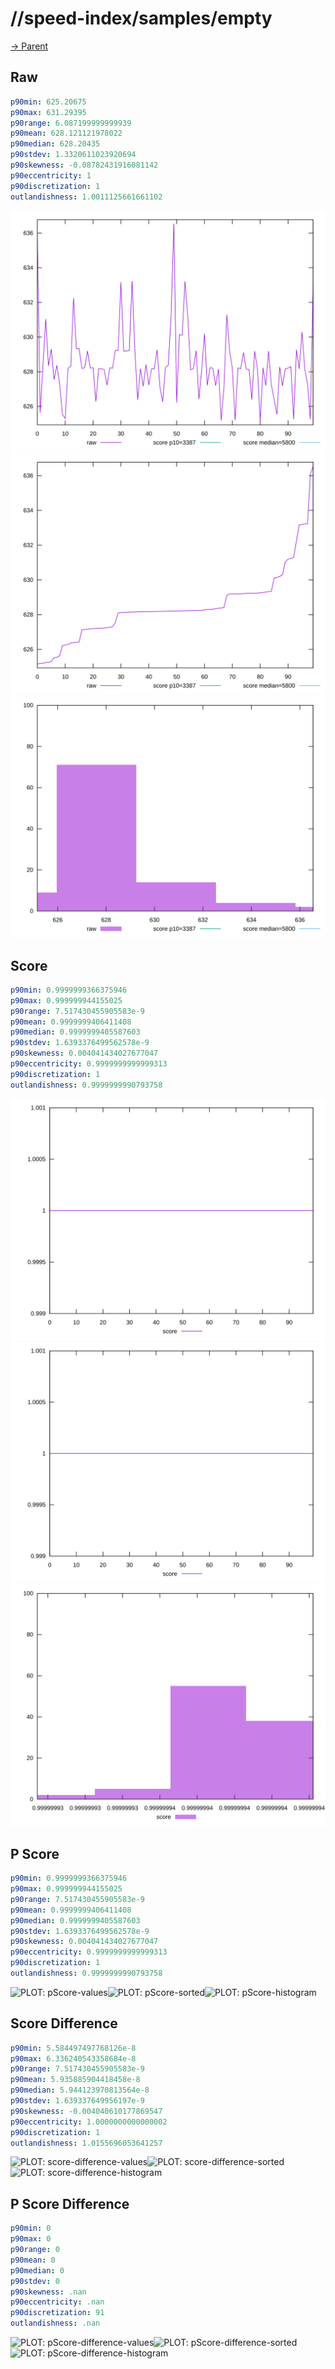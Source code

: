 
# //speed-index/samples/empty

[→ Parent](../..)


## Raw


```yaml
p90min: 625.20675
p90max: 631.29395
p90range: 6.087199999999939
p90mean: 628.121121978022
p90median: 628.20435
p90stdev: 1.3320611023920694
p90skewness: -0.08782431916081142
p90eccentricity: 1
p90discretization: 1
outlandishness: 1.0011125661661102

```

![PLOT: raw-values](./raw/values.svg)![PLOT: raw-sorted](./raw/sorted.svg)![PLOT: raw-histogram](./raw/histogram.svg)
## Score


```yaml
p90min: 0.9999999366375946
p90max: 0.999999944155025
p90range: 7.517430455905583e-9
p90mean: 0.9999999406411408
p90median: 0.9999999405587603
p90stdev: 1.6393376499562578e-9
p90skewness: 0.004041434027677047
p90eccentricity: 0.9999999999999313
p90discretization: 1
outlandishness: 0.9999999990793758

```

![PLOT: score-values](./score/values.svg)![PLOT: score-sorted](./score/sorted.svg)![PLOT: score-histogram](./score/histogram.svg)
## P Score


```yaml
p90min: 0.9999999366375946
p90max: 0.999999944155025
p90range: 7.517430455905583e-9
p90mean: 0.9999999406411408
p90median: 0.9999999405587603
p90stdev: 1.6393376499562578e-9
p90skewness: 0.004041434027677047
p90eccentricity: 0.9999999999999313
p90discretization: 1
outlandishness: 0.9999999990793758

```

![PLOT: pScore-values](./pScore/values.svg)![PLOT: pScore-sorted](./pScore/sorted.svg)![PLOT: pScore-histogram](./pScore/histogram.svg)
## Score Difference


```yaml
p90min: 5.584497497768126e-8
p90max: 6.336240543358684e-8
p90range: 7.517430455905583e-9
p90mean: 5.935885904418458e-8
p90median: 5.944123970813564e-8
p90stdev: 1.639337649956197e-9
p90skewness: -0.004040610177869547
p90eccentricity: 1.0000000000000002
p90discretization: 1
outlandishness: 1.0155696053641257

```

![PLOT: score-difference-values](./score-difference/values.svg)![PLOT: score-difference-sorted](./score-difference/sorted.svg)![PLOT: score-difference-histogram](./score-difference/histogram.svg)
## P Score Difference


```yaml
p90min: 0
p90max: 0
p90range: 0
p90mean: 0
p90median: 0
p90stdev: 0
p90skewness: .nan
p90eccentricity: .nan
p90discretization: 91
outlandishness: .nan

```

![PLOT: pScore-difference-values](./pScore-difference/values.svg)![PLOT: pScore-difference-sorted](./pScore-difference/sorted.svg)![PLOT: pScore-difference-histogram](./pScore-difference/histogram.svg)